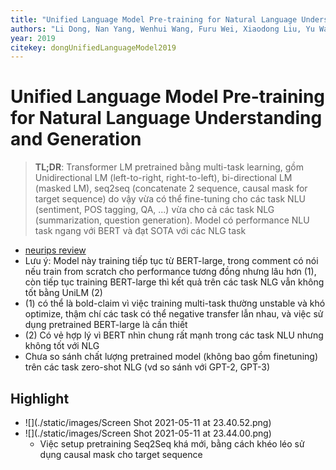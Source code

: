 ```yaml
---
title: "Unified Language Model Pre-training for Natural Language Understanding and Generation"
authors: "Li Dong, Nan Yang, Wenhui Wang, Furu Wei, Xiaodong Liu, Yu Wang, Jianfeng Gao, Ming Zhou, Hsiao-Wuen Hon"
year: 2019
citekey: dongUnifiedLanguageModel2019
---
```


# Unified Language Model Pre-training for Natural Language Understanding and Generation
> **TL;DR**:  Transformer LM pretrained bằng multi-task learning, gồm Unidirectional LM (left-to-right, right-to-left), bi-directional LM (masked LM), seq2seq (concatenate 2 sequence, causal mask for target sequence) do vậy vừa có thể fine-tuning cho các task NLU (sentiment, POS tagging, QA, ...) vừa cho cả các task NLG (summarization, question generation). Model có performance NLU task ngang với BERT và đạt SOTA với các NLG task

- [neurips review](https://proceedings.neurips.cc/paper/2019/file/c20bb2d9a50d5ac1f713f8b34d9aac5a-Reviews.html)
- Lưu ý: Model này training tiếp tục từ BERT-large, trong comment có nói nếu train from scratch cho performance tương đồng nhưng lâu hơn (1), còn tiếp tục training BERT-large thì kết quả trên các task NLG vẫn không tốt bằng UniLM (2)
- (1) có thể là bold-claim vì việc training multi-task thường unstable và khó optimize, thậm chí các task có thể negative transfer lẫn nhau, và việc sử dụng pretrained BERT-large là cần thiết
- (2) Có vẻ hợp lý vì BERT nhìn chung rất mạnh trong các task NLU nhưng không tốt với NLG
- Chưa so sánh chất lượng pretrained model (không bao gồm finetuning) trên các task zero-shot NLG (vd so sánh với GPT-2, GPT-3)

## Highlight
- ![](./static/images/Screen Shot 2021-05-11 at 23.40.52.png)
- ![](./static/images/Screen Shot 2021-05-11 at 23.44.00.png)
  - Việc setup pretraining Seq2Seq khá mới, bằng cách khéo léo sử dụng causal mask cho target sequence